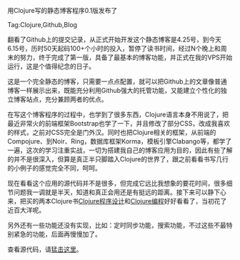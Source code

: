 用Clojure写的静态博客程序0.1版发布了

Tag:Clojure,Github,Blog

翻看了Github上的提交记录，从正式开始开发这个静态博客是4.25号，到今天6.15号，历时50天起码100+个小时的投入，暂停了读书时间，经过N个晚上和周末的努力，终于完成了第一版，具备了最基本的博客功能，并正式在我的VPS开始运行，这是个值得纪念的日子。

这是一个完全静态的博客，只需要一点点配置，就可以把Github上的文章像普通博客一样展示出来，既能充分利用Github强大的托管功能，又能建立个性化的独立博客站点，充分兼顾两者的优点。

在写这个博客程序的过程中，也学到了很多东西，Clojure语言本身不用说了，把最近非常火的前端框架Bootstrap也学了一下，并且修改了部分CSS，改成我喜欢的样式，之前对CSS完全是门外汉。同时也把Clojure相关的框架，从前端的Compojure、到Noir、Ring，数据库框架Korma，模板引擎Clabango等，都学了一遍，这次的学习注重实战，一切为搭建我自己的博客应用为目的，因此有些了解的并不是很深入，但算是真正半只脚踏入Clojure的世界了，跟之前看看书写几行的小例子的感觉完全不同，呵呵。

现在看看这个应用的源代码并不是很多，但完成它远比我想象的要花时间，很多细节问题我一调就是半天，知道和真正会用还是有挺远的距离。接下来可以静下心来，把买的两本Clojure书[Clojure程序设计]()和[Clojure编程]()好好看看了，当初花了近百大洋呢。

另外还有一些功能还没有实现，比如：定时同步功能，搜索功能，不过这些不最特别紧急的功能，后面再慢慢加了。

查看源代码，请[猛击这里](https://github.com/yikebocai/blogapp)。